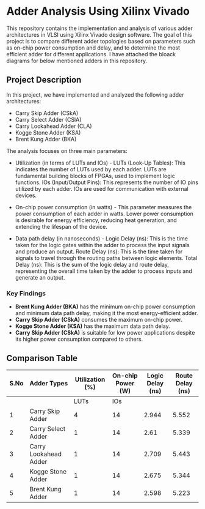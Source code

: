 # Adder Analysis Using Xilinx Vivado

This repository contains the implementation and analysis of various adder architectures in VLSI using Xilinx Vivado design software. The goal of this project is to compare different adder topologies based on parameters such as on-chip power consumption and delay, and to determine the most efficient adder for different applications.
I have attached the bloack diagrams for below mentioned adders in this repository.

## Project Description

In this project, we have implemented and analyzed the following adder architectures:
- Carry Skip Adder (CSkA)
- Carry Select Adder (CSlA)
- Carry Lookahead Adder (CLA)
- Kogge Stone Adder (KSA)
- Brent Kung Adder (BKA)

The analysis focuses on three main parameters:
- Utilization (in terms of LUTs and IOs) - LUTs (Look-Up Tables): This indicates the number of LUTs used by each adder. LUTs are fundamental building blocks of FPGAs, used to implement logic functions.
IOs (Input/Output Pins): This represents the number of IO pins utilized by each adder. IOs are used for communication with external devices.

- On-chip power consumption (in watts) - This parameter measures the power consumption of each adder in watts. Lower power consumption is desirable for energy efficiency, reducing heat generation, and extending the lifespan of the device.

- Data path delay (in nanoseconds) - Logic Delay (ns): This is the time taken for the logic gates within the adder to process the input signals and produce an output.
Route Delay (ns): This is the time taken for signals to travel through the routing paths between logic elements.
Total Delay (ns): This is the sum of the logic delay and route delay, representing the overall time taken by the adder to process inputs and generate an output.

### Key Findings

- **Brent Kung Adder (BKA)** has the minimum on-chip power consumption and minimum data path delay, making it the most energy-efficient adder.
- **Carry Skip Adder (CSkA)** consumes the maximum on-chip power.
- **Kogge Stone Adder (KSA)** has the maximum data path delay.
- **Carry Skip Adder (CSkA)** is suitable for low power applications despite its higher power consumption compared to others.

## Comparison Table

| S.No | Adder Types          | Utilization (%) | On-chip Power (W) | Logic Delay (ns) | Route Delay (ns) |
|------|----------------------|-----------------|-------------------|------------------|------------------|
|      |                      | LUTs | IOs      |                   |                  |                  |
| 1    | Carry Skip Adder     | 4    | 14       | 2.944             | 5.552            | 4.209            |
| 2    | Carry Select Adder   | 1    | 14       | 2.61              | 5.339            | 2.545            |
| 3    | Carry Lookahead Adder| 1    | 14       | 2.709             | 5.443            | 4.311            |
| 4    | Kogge Stone Adder    | 1    | 14       | 2.675             | 5.344            | 6.647            |
| 5    | Brent Kung Adder     | 1    | 14       | 2.598             | 5.223            | 2.509            |


